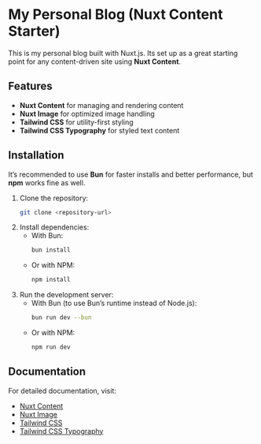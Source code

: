 # My Personal Blog (Nuxt Content Starter)

This is my personal blog built with Nuxt.js. Its set up as a great starting point for any content-driven site using **Nuxt Content**.

## Features

- **Nuxt Content** for managing and rendering content
- **Nuxt Image** for optimized image handling
- **Tailwind CSS** for utility-first styling
- **Tailwind CSS Typography** for styled text content

## Installation

It’s recommended to use **Bun** for faster installs and better performance, but **npm** works fine as well.

1. Clone the repository:
   ```bash
   git clone <repository-url>
   ```
2. Install dependencies:
   - With Bun:
     ```bash
     bun install
     ```
   - Or with NPM:
     ```bash
     npm install
     ```
3. Run the development server:
   - With Bun (to use Bun’s runtime instead of Node.js):
     ```bash
     bun run dev --bun
     ```
   - Or with NPM:
     ```bash
     npm run dev
     ```

## Documentation

For detailed documentation, visit:

- [Nuxt Content](https://content.nuxtjs.org/)
- [Nuxt Image](https://image.nuxtjs.org/)
- [Tailwind CSS](https://tailwindcss.com/docs)
- [Tailwind CSS Typography](https://tailwindcss.com/docs/typography-plugin)
